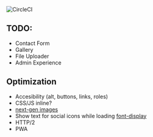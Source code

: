 ![CircleCI](https://circleci.com/gh/tomjschuster/funk-and-schuster.svg?style=svg&circle-token=cf1fa1c679d9fcfede3b89551d2d53d871d59e9a)

## TODO:
- Contact Form
- Gallery
- File Uploader
- Admin Experience

## Optimization
- Accesibility (alt, buttons, links, roles)
- CSS/JS inline?
- [next-gen images](https://developers.google.com/web/fundamentals/)
- Show text for social icons while loading [font-display](https://developers.google.com/web/updates/2016/02/font-display)
- HTTP/2
- PWA
